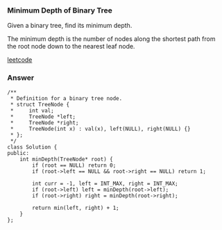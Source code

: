 ### Minimum Depth of Binary Tree
Given a binary tree, find its minimum depth.

The minimum depth is the number of nodes along the shortest path from the root node down to the nearest leaf node.

[leetcode](https://leetcode.com/problems/minimum-depth-of-binary-tree/description/)

### Answer 

	/**
	 * Definition for a binary tree node.
	 * struct TreeNode {
	 *     int val;
	 *     TreeNode *left;
	 *     TreeNode *right;
	 *     TreeNode(int x) : val(x), left(NULL), right(NULL) {}
	 * };
	 */
	class Solution {
	public:
	    int minDepth(TreeNode* root) {
	        if (root == NULL) return 0;
	        if (root->left == NULL && root->right == NULL) return 1;
	        
	        int curr = -1, left = INT_MAX, right = INT_MAX;
	        if (root->left) left = minDepth(root->left);
	        if (root->right) right = minDepth(root->right);
	        
	        return min(left, right) + 1;
	    }
	};